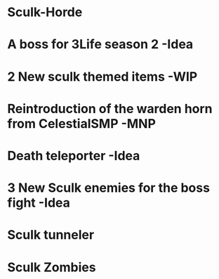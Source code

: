 # Sculk-Horde
# A boss for 3Life season 2 -Idea
# 2 New sculk themed items -WIP
 # Reintroduction of the warden horn from CelestialSMP -MNP
 # Death teleporter -Idea
# 3 New Sculk enemies for the boss fight -Idea
 # Sculk tunneler
 # Sculk Zombies

